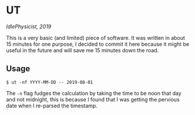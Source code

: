 # UT

_IdlePhysicist, 2019_

This is a very basic (and limited) piece of software. It was written in about 15 minutes for one purpose, I decided to commit it here because it might be useful in the future and will save me 15 minutes down the road. 

## Usage

```shell
$ ut -nf YYYY-MM-DD -- 2019-08-01
```

The `-n` flag fudges the calculation by taking the time to be noon that day and not midnight, this is because I found that I was getting the pervious date when I re-parsed the timestamp.


